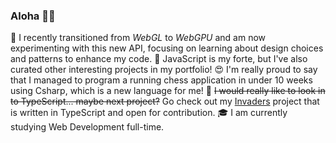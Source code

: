 ### Aloha 👋😃
🤯 I recently transitioned from *WebGL* to *WebGPU* and am now experimenting with this new API, focusing on learning about design choices and patterns to enhance my code. 🔭 JavaScript is my forte, but I've also curated other interesting projects in my portfolio! 😍 I'm really proud to say that I managed to program a running chess application in under 10 weeks using Csharp, which is a new language for me! 🙈 ~~I would really like to look in to TypeScript... maybe next project?~~ Go check out my [Invaders](https://github.com/samme90s/invaders) project that is written in TypeScript and open for contribution. 🎓 I am currently studying Web Development full-time.
